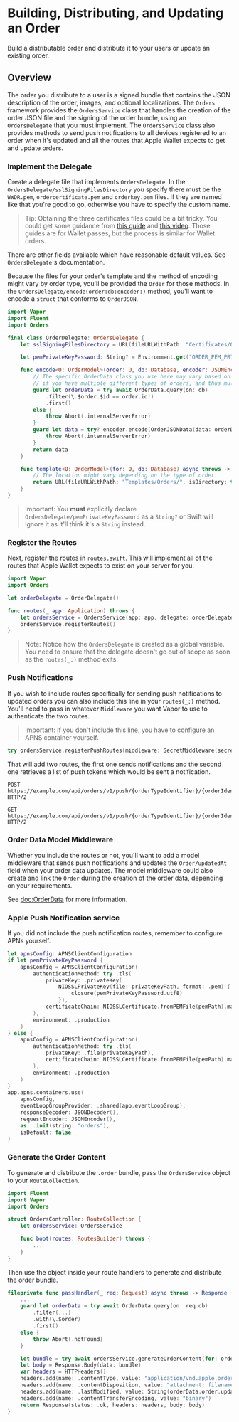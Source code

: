 # Building, Distributing, and Updating an Order

Build a distributable order and distribute it to your users or update an existing order.

## Overview

The order you distribute to a user is a signed bundle that contains the JSON description of the order, images, and optional localizations.
The ``Orders`` framework provides the ``OrdersService`` class that handles the creation of the order JSON file and the signing of the order bundle, using an ``OrdersDelegate`` that you must implement.
The ``OrdersService`` class also provides methods to send push notifications to all devices registered to an order when it's updated and all the routes that Apple Wallet expects to get and update orders.

### Implement the Delegate

Create a delegate file that implements ``OrdersDelegate``.
In the ``OrdersDelegate/sslSigningFilesDirectory`` you specify there must be the `WWDR.pem`, `ordercertificate.pem` and `orderkey.pem` files.
If they are named like that you're good to go, otherwise you have to specify the custom name.

> Tip: Obtaining the three certificates files could be a bit tricky. You could get some guidance from [this guide](https://github.com/alexandercerutti/passkit-generator/wiki/Generating-Certificates) and [this video](https://www.youtube.com/watch?v=rJZdPoXHtzI). Those guides are for Wallet passes, but the process is similar for Wallet orders.

There are other fields available which have reasonable default values. See ``OrdersDelegate``'s documentation.

Because the files for your order's template and the method of encoding might vary by order type, you'll be provided the ``Order`` for those methods.
In the ``OrdersDelegate/encode(order:db:encoder:)`` method, you'll want to encode a `struct` that conforms to ``OrderJSON``.

```swift
import Vapor
import Fluent
import Orders

final class OrderDelegate: OrdersDelegate {
    let sslSigningFilesDirectory = URL(fileURLWithPath: "Certificates/Orders/", isDirectory: true)

    let pemPrivateKeyPassword: String? = Environment.get("ORDER_PEM_PRIVATE_KEY_PASSWORD")!

    func encode<O: OrderModel>(order: O, db: Database, encoder: JSONEncoder) async throws -> Data {
        // The specific OrderData class you use here may vary based on the `order.orderTypeIdentifier`
        // if you have multiple different types of orders, and thus multiple types of order data.
        guard let orderData = try await OrderData.query(on: db)
            .filter(\.$order.$id == order.id!)
            .first()
        else {
            throw Abort(.internalServerError)
        }
        guard let data = try? encoder.encode(OrderJSONData(data: orderData, order: order)) else {
            throw Abort(.internalServerError)
        }
        return data
    }

    func template<O: OrderModel>(for: O, db: Database) async throws -> URL {
        // The location might vary depending on the type of order.
        return URL(fileURLWithPath: "Templates/Orders/", isDirectory: true)
    }
}
```

> Important: You **must** explicitly declare ``OrdersDelegate/pemPrivateKeyPassword`` as a `String?` or Swift will ignore it as it'll think it's a `String` instead.

### Register the Routes

Next, register the routes in `routes.swift`.
This will implement all of the routes that Apple Wallet expects to exist on your server for you.

```swift
import Vapor
import Orders

let orderDelegate = OrderDelegate()

func routes(_ app: Application) throws {
    let ordersService = OrdersService(app: app, delegate: orderDelegate)
    ordersService.registerRoutes()
}
```

> Note: Notice how the ``OrdersDelegate`` is created as a global variable. You need to ensure that the delegate doesn't go out of scope as soon as the `routes(_:)` method exits.

### Push Notifications

If you wish to include routes specifically for sending push notifications to updated orders you can also include this line in your `routes(_:)` method. You'll need to pass in whatever `Middleware` you want Vapor to use to authenticate the two routes.

> Important: If you don't include this line, you have to configure an APNS container yourself.

```swift
try ordersService.registerPushRoutes(middleware: SecretMiddleware(secret: "foo"))
```

That will add two routes, the first one sends notifications and the second one retrieves a list of push tokens which would be sent a notification.

```http
POST https://example.com/api/orders/v1/push/{orderTypeIdentifier}/{orderIdentifier} HTTP/2
```

```http
GET https://example.com/api/orders/v1/push/{orderTypeIdentifier}/{orderIdentifier} HTTP/2
```

### Order Data Model Middleware

Whether you include the routes or not, you'll want to add a model middleware that sends push notifications and updates the ``Order/updatedAt`` field when your order data updates. The model middleware could also create and link the ``Order`` during the creation of the order data, depending on your requirements.

See <doc:OrderData> for more information.

### Apple Push Notification service

If you did not include the push notification routes, remember to configure APNs yourself.

```swift
let apnsConfig: APNSClientConfiguration
if let pemPrivateKeyPassword {
    apnsConfig = APNSClientConfiguration(
        authenticationMethod: try .tls(
            privateKey: .privateKey(
                NIOSSLPrivateKey(file: privateKeyPath, format: .pem) { closure in
                    closure(pemPrivateKeyPassword.utf8)
                }),
            certificateChain: NIOSSLCertificate.fromPEMFile(pemPath).map { .certificate($0) }
        ),
        environment: .production
    )
} else {
    apnsConfig = APNSClientConfiguration(
        authenticationMethod: try .tls(
            privateKey: .file(privateKeyPath),
            certificateChain: NIOSSLCertificate.fromPEMFile(pemPath).map { .certificate($0) }
        ),
        environment: .production
    )
}
app.apns.containers.use(
    apnsConfig,
    eventLoopGroupProvider: .shared(app.eventLoopGroup),
    responseDecoder: JSONDecoder(),
    requestEncoder: JSONEncoder(),
    as: .init(string: "orders"),
    isDefault: false
)
```

### Generate the Order Content

To generate and distribute the `.order` bundle, pass the ``OrdersService`` object to your `RouteCollection`.

```swift
import Fluent
import Vapor
import Orders

struct OrdersController: RouteCollection {
    let ordersService: OrdersService

    func boot(routes: RoutesBuilder) throws {
        ...
    }
}
```

Then use the object inside your route handlers to generate and distribute the order bundle.

```swift
fileprivate func passHandler(_ req: Request) async throws -> Response {
    ...
    guard let orderData = try await OrderData.query(on: req.db)
        .filter(...)
        .with(\.$order)
        .first()
    else {
        throw Abort(.notFound)
    }

    let bundle = try await ordersService.generateOrderContent(for: orderData.order, on: req.db)
    let body = Response.Body(data: bundle)
    var headers = HTTPHeaders()
    headers.add(name: .contentType, value: "application/vnd.apple.order")
    headers.add(name: .contentDisposition, value: "attachment; filename=name.order") // Add this header only if you are serving the order in a web page
    headers.add(name: .lastModified, value: String(orderData.order.updatedAt?.timeIntervalSince1970 ?? 0))
    headers.add(name: .contentTransferEncoding, value: "binary")
    return Response(status: .ok, headers: headers, body: body)
}
```
